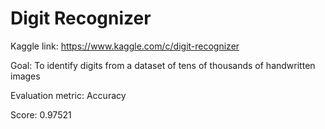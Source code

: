 # Digit Recognizer
Kaggle link: https://www.kaggle.com/c/digit-recognizer

Goal: To identify digits from a dataset of tens of thousands of handwritten images

Evaluation metric: Accuracy

Score: 0.97521